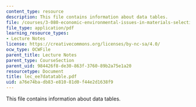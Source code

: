 ```yaml
---
content_type: resource
description: This file contains information about data tables.
file: /courses/3-080-economic-environmental-issues-in-materials-selection-fall-2005/a76e74badb83e81081d0f44e2d1638f9_lec_ee7datatable.pdf
file_type: application/pdf
learning_resource_types:
- Lecture Notes
license: https://creativecommons.org/licenses/by-nc-sa/4.0/
ocw_type: OCWFile
parent_title: Lecture Notes
parent_type: CourseSection
parent_uid: 984426f8-de30-863f-3760-89b2a75e1a20
resourcetype: Document
title: lec_ee7datatable.pdf
uid: a76e74ba-db83-e810-81d0-f44e2d1638f9
---
```

This file contains information about data tables.